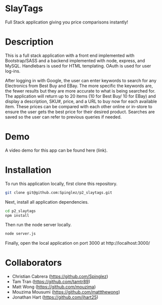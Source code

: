 # **SlayTags**

Full Stack application giving you price comparisons instantly! 

# **Description**
This is a full stack application with a front end implemented with Bootstrap/SASS and a backend implemented with node, express, and MySQL. Handlebars is used for HTML templating. OAuth is used for user log-ins. 

After logging in with Google, the user can enter keywords to search for any Electronics from Best Buy and EBay. The more specific the keywords are, the fewer results but they are more accurate to what is being searched for. The application will return up to 20 items (10 for Best Buy/ 10 for EBay) and display a description, SKU#, price, and a URL to buy now for each available item. These prices can be compared with each other online or in-store to ensure the user gets the best price for their desired product. Searches are saved so the user can refer to previous queries if needed.

# **Demo**
A video demo for this app can be found here (link).

# **Installation**
To run this application locally, first clone this repository.
```bash 
git clone git@github.com:Spinglez/p2_slaytags.git
```
Next, install all application dependencies.
```bash
cd p2_slaytags
npm install
```
Then run the node server locally.
```bash
node server.js
```
Finally, open the local application on port 3000 at http://localhost:3000/


# **Collaborators**
* Christian Cabrera (https://github.com/Spinglez)
* Tam Tran (https://github.com/tamtr89)
* Matt Wong (https://github.com/mouzima)
* Mouzima Mousumi (https://github.com/mattthewong)
* Jonathan Hart (https://github.com/jhart25)